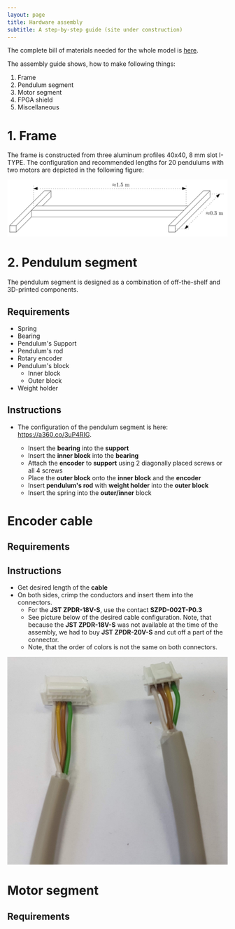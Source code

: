 ```yaml
---
layout: page
title: Hardware assembly
subtitle: A step-by-step guide (site under construction)
---
```

The complete bill of materials needed for the whole model is [here](https://aa4cc.github.io/The-Frenkel-Kontorova-laboratory-model/bill-of-materials).

The assembly guide shows, how to make following things:
1. Frame
2. Pendulum segment
3. Motor segment
4. FPGA shield
5. Miscellaneous


# 1. Frame
The frame is constructed from three aluminum profiles 40x40, 8 mm slot I-TYPE.
The configuration and recommended lengths for 20 pendulums with two motors are depicted in the following figure:

![config_alu_profile](img/ipe_alu_frame.png)


# 2. Pendulum segment
The pendulum segment is designed as a combination of off-the-shelf and 3D-printed components.

## Requirements
- Spring
- Bearing
- Pendulum's Support
- Pendulum's rod
- Rotary encoder
- Pendulum's block
    - Inner block
    - Outer block
- Weight holder

## Instructions
- The configuration of the pendulum segment is here: <https://a360.co/3uP4RIG>.
    
    - Insert the **bearing** into the **support**
    - Insert the **inner block** into the **bearing**
    - Attach the **encoder** to **support** using 2 diagonally placed screws or all 4 screws
    - Place the **outer block** onto the **inner block** and the **encoder**
    - Insert **pendulum's rod** with **weight holder** into the **outer block**
    - Insert the spring into the **outer/inner** block


# Encoder cable
## Requirements


## Instructions
- Get desired length of the **cable**
- On both sides, crimp the conductors and insert them into the connectors.
    - For the **JST ZPDR-18V-S**, use the contact **SZPD-002T-P0.3**
    - See picture below of the desired cable configuration. Note, that because the **JST ZPDR-18V-S** was not available at the time of the assembly, we had to buy **JST ZPDR-20V-S** and cut off a part of the connector.
    - Note, that the order of colors is not the same on both connectors.
  
![config_alu_profile](img/encoder_cable_final.jpg)

# Motor segment


## Requirements






